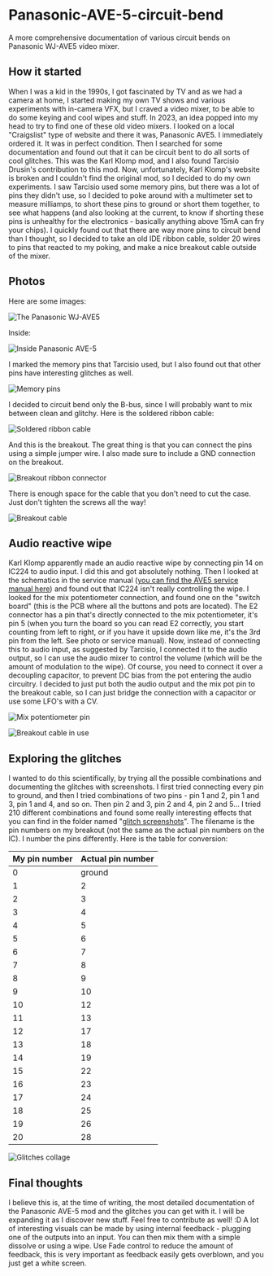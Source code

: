 # Panasonic-AVE-5-circuit-bend
A more comprehensive documentation of various circuit bends on Panasonic WJ-AVE5 video mixer.

## How it started
When I was a kid in the 1990s, I got fascinated by TV and as we had a camera at home, I started making my own TV shows and various experiments with in-camera VFX, but I craved a video mixer, to be able to do some keying and cool wipes and stuff. In 2023, an idea popped into my head to try to find one of these old video mixers. I looked on a local "Craigslist" type of website and there it was, Panasonic AVE5. I immediately ordered it. It was in perfect condition. Then I searched for some documentation and found out that it can be circuit bent to do all sorts of cool glitches. This was the Karl Klomp mod, and I also found Tarcisio Drusin's contribution to this mod. Now, unfortunately, Karl Klomp's website is broken and I couldn't find the original mod, so I decided to do my own experiments. I saw Tarcisio used some memory pins, but there was a lot of pins they didn't use, so I decided to poke around with a multimeter set to measure milliamps, to short these pins to ground or short them together, to see what happens (and also looking at the current, to know if shorting these pins is unhealthy for the electronics - basically anything above 15mA can fry your chips). I quickly found out that there are way more pins to circuit bend than I thought, so I decided to take an old IDE ribbon cable, solder 20 wires to pins that reacted to my poking, and make a nice breakout cable outside of the mixer.

## Photos

Here are some images:

![The Panasonic WJ-AVE5](pictures/IMG_20230511_235248.jpg)

Inside:

![Inside Panasonic AVE-5](pictures/IMG_20230831_220430.jpg)

I marked the memory pins that Tarcisio used, but I also found out that other pins have interesting glitches as well.

![Memory pins](pictures/IMG_20230831_220512.jpg)

I decided to circuit bend only the B-bus, since I will probably want to mix between clean and glitchy. Here is the soldered ribbon cable:

![Soldered ribbon cable](pictures/IMG_20230901_231616.jpg)

And this is the breakout. The great thing is that you can connect the pins using a simple jumper wire. I also made sure to include a GND connection on the breakout.

![Breakout ribbon connector](pictures/IMG_20230903_202007.jpg)

There is enough space for the cable that you don't need to cut the case. Just don't tighten the screws all the way!

![Breakout cable](pictures/IMG_20230903_202028.jpg)


## Audio reactive wipe

Karl Klomp apparently made an audio reactive wipe by connecting pin 14 on IC224 to audio input. I did this and got absolutely nothing. Then I looked at the schematics in the service manual ([you can find the AVE5 service manual here](manuals/)) and found out that IC224 isn't really controlling the wipe. I looked for the mix potentiometer connection, and found one on the "switch board" (this is the PCB where all the buttons and pots are located). The E2 connector has a pin that's directly connected to the mix potentiometer, it's pin 5 (when you turn the board so you can read E2 correctly, you start counting from left to right, or if you have it upside down like me, it's the 3rd pin from the left. See photo or service manual). Now, instead of connecting this to audio input, as suggested by Tarcisio, I connected it to the audio output, so I can use the audio mixer to control the volume (which will be the amount of modulation to the wipe). Of course, you need to connect it over a decoupling capacitor, to prevent DC bias from the pot entering the audio circuitry. I decided to just put both the audio output and the mix pot pin to the breakout cable, so I can just bridge the connection with a capacitor or use some LFO's with a CV.

![Mix potentiometer pin](pictures/IMG_20230903_202802.jpg)

![Breakout cable in use](pictures/IMG_20230903_210818.jpg)

## Exploring the glitches

I wanted to do this scientifically, by trying all the possible combinations and documenting the glitches with screenshots. I first tried connecting every pin to ground, and then I tried combinations of two pins - pin 1 and 2, pin 1 and 3, pin 1 and 4, and so on. Then pin 2 and 3, pin 2 and 4, pin 2 and 5... I tried 210 different combinations and found some really interesting effects that you can find in the folder named "[glitch screenshots](glitch%20screenshots/)". The filename is the pin numbers on my breakout (not the same as the actual pin numbers on the IC). I number the pins differently. Here is the table for conversion:

| My pin number | Actual pin number |
| ------------- | ----------------- |
| 0             | ground            |
| 1             | 2                 |
| 2             | 3                 |
| 3             | 4                 |
| 4             | 5                 |
| 5             | 6                 |
| 6             | 7                 |
| 7             | 8                 |
| 8             | 9                 |
| 9             | 10                |
| 10            | 12                |
| 11            | 13                |
| 12            | 17                |
| 13            | 18                |
| 14            | 19                |
| 15            | 22                |
| 16            | 23                |
| 17            | 24                |
| 18            | 25                |
| 19            | 26                |
| 20            | 28                |

![Glitches collage](pictures/InShot_20230904_011448331.jpg)


## Final thoughts

I believe this is, at the time of writing, the most detailed documentation of the Panasonic AVE-5 mod and the glitches you can get with it. I will be expanding it as I discover new stuff. Feel free to contribute as well! :D
A lot of interesting visuals can be made by using internal feedback - plugging one of the outputs into an input. You can then mix them with a simple dissolve or using a wipe. Use Fade control to reduce the amount of feedback, this is very important as feedback easily gets overblown, and you just get a white screen.

